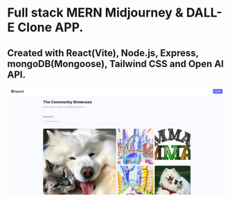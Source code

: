 # Full stack MERN Midjourney & DALL-E Clone APP.

## Created with React(Vite), Node.js, Express, mongoDB(Mongoose), Tailwind CSS and Open AI API.

<img src='preview.jpg' alt='preview' />
